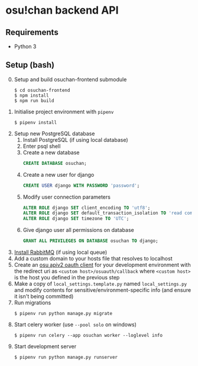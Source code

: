 # osu!chan backend API

## Requirements

- Python 3

## Setup (bash)

0. Setup and build osuchan-frontend submodule
    ```shell
    $ cd osuchan-frontend
    $ npm install
    $ npm run build
    ```
1. Initialise project environment with `pipenv`
    ```shell
    $ pipenv install
    ```
2. Setup new PostgreSQL database
    1. Install PostgreSQL (if using local database)
    2. Enter psql shell
    3. Create a new database
        ```sql
        CREATE DATABASE osuchan;
        ```
    4. Create a new user for django
        ```sql
        CREATE USER django WITH PASSWORD 'password';
        ```
    5. Modify user connection parameters
        ```sql
        ALTER ROLE django SET client_encoding TO 'utf8';
        ALTER ROLE django SET default_transaction_isolation TO 'read committed';
        ALTER ROLE django SET timezone TO 'UTC';
        ```
    6. Give django user all permissions on database
        ```sql
        GRANT ALL PRIVILEGES ON DATABASE osuchan TO django;
        ```
3. [Install RabbitMQ](https://www.rabbitmq.com/download.html) (if using local queue)
4. Add a custom domain to your hosts file that resolves to localhost
5. Create an [osu apiv2 oauth client](https://github.com/int-and-his-friends/osu-api-v2/wiki/Oauth-clients) for your development environment with the redirect uri as `<custom host>/osuauth/callback` where `<custom host>` is the host you defined in the previous step
6. Make a copy of `local_settings.template.py` named `local_settings.py` and modify contents for sensitive/environment-specific info (and ensure it isn't being committed)
7. Run migrations
    ```shell
    $ pipenv run python manage.py migrate
    ```
8. Start celery worker (use `--pool solo` on windows)
    ```shell
    $ pipenv run celery --app osuchan worker --loglevel info
    ```
9. Start development server
    ```shell
    $ pipenv run python manage.py runserver
    ```

